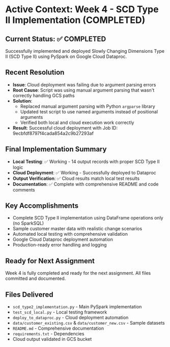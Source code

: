 # Active Context: Week 4 - SCD Type II Implementation (COMPLETED)

## Current Status: ✅ COMPLETED
Successfully implemented and deployed Slowly Changing Dimensions Type II (SCD Type II) using PySpark on Google Cloud Dataproc.

## Recent Resolution
- **Issue**: Cloud deployment was failing due to argument parsing errors
- **Root Cause**: Script was using manual argument parsing that wasn't correctly handling GCS paths
- **Solution**: 
  - Replaced manual argument parsing with Python `argparse` library
  - Updated test script to use named arguments instead of positional arguments
  - Verified both local and cloud execution work correctly
- **Result**: Successful cloud deployment with Job ID: 9ecbfdf8797f4cada854a2c9b27293af

## Final Implementation Summary
- **Local Testing**: ✅ Working - 14 output records with proper SCD Type II logic
- **Cloud Deployment**: ✅ Working - Successfully deployed to Dataproc
- **Output Verification**: ✅ Cloud results match local test results
- **Documentation**: ✅ Complete with comprehensive README and code comments

## Key Accomplishments
- Complete SCD Type II implementation using DataFrame operations only (no SparkSQL)
- Sample customer master data with realistic change scenarios
- Automated local testing with comprehensive validation
- Google Cloud Dataproc deployment automation
- Production-ready error handling and logging

## Ready for Next Assignment
Week 4 is fully completed and ready for the next assignment. All files committed and documented.

## Files Delivered
- `scd_type2_implementation.py` - Main PySpark implementation
- `test_scd_local.py` - Local testing framework
- `deploy_to_dataproc.py` - Cloud deployment automation
- `data/customer_existing.csv` & `data/customer_new.csv` - Sample datasets
- `README.md` - Comprehensive documentation
- `requirements.txt` - Dependencies
- Cloud output validated in GCS bucket 